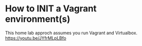 # How to INIT a Vagrant environment(s)

This home lab approch assumes you run Vagrant and Virtualbox.
https://youtu.be/JYfrMLpLBfo

